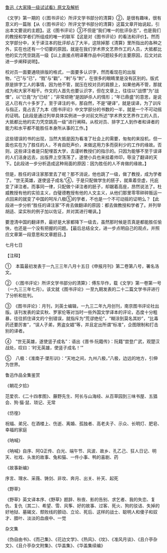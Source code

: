 [鲁迅《大家降一级试试看》原文及解析](https://www.vrrw.net/wx/7947.html)

《文学》第一期的《〈图书评论〉所评文学书部分的清算》②，是很有趣味，很有意义的一篇账【从《〈图书评论〉所评文学书部分的清算》这篇文章开始说起，引出本文要说的主题】。这《图书评论》③不但是“我们唯一的批评杂志”，也是我们的教授和学者们所组成的唯一的联军【这是对《图书评论》的看法和评价】。然而文学部分中，关于译注本的批评却占了大半，这除掉那《清算》里所指出的各种之外，实在也还有一个切要的原因，就是在我们学术界文艺界作工的人员，大抵都比他的实力凭空跳高一级【以上直接点明译著作品中问题较多的主要原因，后文对此进一步阐释说明】。



校对员一面要通晓排版的格式，一面要多认识字，然而看现在的出版物，“己”与“已”，“戮”与“戳”，“剌”与“刺”，在很多的眼睛里是没有区别的。版式原是排字工人的事情，因为他不管，就压在校对员的肩膀上，如果他再不管，那就成为和大家不相干。作文的人首先也要认识字，但在文章上，往往以“战慓”为“战慄”，以“已竟”为“已经”；“非常顽艳”是因妒杀人的情形；“年已鼎盛”的意思，是说这人已有六十多岁了。至于译注的书，那自然，不是“硬译”，就是误译，为了训斥与指正，竟占去了九本《图书评论》中文学部分的书数的一半，就是一个不可动摇的证明。【此段是通过列举具体实例进一步对前文所述“学术界文艺界作工的人员，大抵都比他的实力凭空跳高一级”进行阐释。从校对员、排字工人到作者和译者的能力和水平都不能胜任本身所从事的工作。】

这些错误的书的出现，当然大抵是因为看准了社会上的需要，匆匆的来投机，但一面也实在为了胜任的人，不肯自贬声价，来做这用力多而获利少的工作的缘故。否则，这些译注者是只配埋首大学，去谨听教授们的指示的。只因为能够不至于误译的人们洁身远去，出版界上空荡荡了，遂使小兵也来挂着帅印，辱没了翻译的天下。【此段进一步分析造成这种局面的原因：因为胜任的人不肯做的缘故。】

但是，胜任的译注家那里去了呢？那不消说，他也跳了一级，做了教授，成为学者了。“世无英雄，遂使竖子成名”④，于是只配做学生的胚子，就乘着空虚，托庇变了译注者。而事同一律，只配做个译注者的胚子，却踞着高座，昂然说法了。杜威教授有他的实验主义，白璧德教授有他的人文主义，从他们那里零零碎碎贩运一点回来的就变了中国的呵斥八极⑤的学者，不也是一个不可动摇的证明么？【此段进一步分析“胜任的译注家”不肯去做翻译的原因：都去做教授和学者了。并列举胡适、梁实秋的例子加以佐证，并对其进行嘲讽。】

要澄清中国的翻译界，最好是大家都降下一级去，虽然那时候是否真是都能胜任愉快，也还是一个没有把握的问题。【最后总结全文，进一步点明自己的观点，并照应文章第一段意思和文章题目。】

七月七日





【注释】

①　本篇最初发表于一九三三年八月十五日《申报月刊》第二卷第八号，署名洛文。

②　《〈图书评论〉所评文学书部分的清算》：傅东华作，载《文学》第一卷第一号（一九三三年七月）。该文就《图书评论》一至九期发表的二十二篇文学书评进行了分析和批判。

③　《图书评论》：月刊，刘英士编辑，一九三二年九月创刊，南京图书评论社出版。该刊发表的梁实秋、罗家伦等对当时一些外国文学译本的评论，态度十分粗暴，往往抓住译文的个别错误，就指斥为“荒谬绝伦”，“糊涂到莫名其妙”，“比毒药还要厉害”，“误人子弟，男盗女娼”等，并且定出所谓“标准”，企图限制和打击别的译者。

④　“世无英雄，遂使竖子成名”：语出《晋书·阮籍传》：阮籍“尝登广武，观楚汉战处，叹曰：‘时无英雄，使竖子成名！’”



⑤　八极：《淮南子·墜形训》：“天地之间，九州八极，”八极，边远的地方，引伸为世界。

鲁迅作品全集鉴赏

《朝花夕拾》

范爱农、《二十四孝图》、藤野先生、阿长与山海经、从百草园到三味书屋、五猖会、狗·猫·鼠、琐记、无常

《仿徨》

祝福、弟兄、在酒楼上、伤逝、离婚、孤独者、高老夫子、示众、长明灯、肥皂、幸福的家庭

《呐喊》

《呐喊》自序、阿Q正传、白光、端午节、风波、故乡、孔乙己、狂人日记、明天、社戏、头发的故事、兔和猫、一件小事、鸭的喜剧、药

《故事新编》

序言、理水、采薇、铸剑、非攻、奔月、出关、补天、起死

《野草》

《野草》英文译本序、《野草》题辞、秋夜、影的告别、求乞者、我的失恋、复仇、复仇〔其二〕、希望、雪、风筝、好的故事、过客、死火、狗的驳诘、失掉的好地狱、墓碣文、颓败线的颤动、立论、死后、这样的战士、聪明人和傻子和奴才、腊叶、淡淡的血痕中、一觉

杂文集

《伪自由书》、《而己集》、《花边文学》、《热风》、《坟》、《准风月谈》、《且介亭杂文》、《且介亭杂文附集》、《华盖集》、《华盖集续编》

